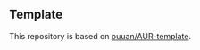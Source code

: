 ## Template

This repository is based on [ouuan/AUR-template](https://github.com/ouuan/AUR-template).
